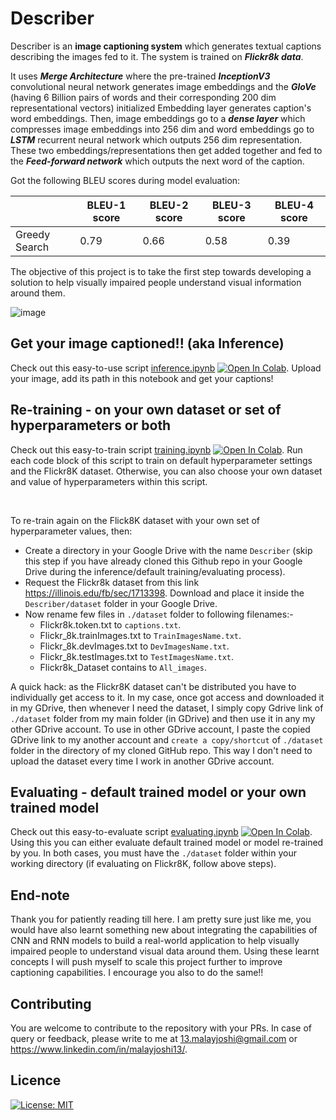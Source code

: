 # Describer

Describer is an **image captioning system** which generates textual captions describing the images fed to it. The system is trained on ***Flickr8k data***.

It uses ***Merge Architecture*** where the pre-trained ***InceptionV3*** convolutional neural network generates image embeddings and the ***GloVe*** (having 6 Billion pairs of words and their corresponding 200 dim representational vectors) initialized Embedding layer generates caption's word embeddings. Then, image embeddings go to a ***dense layer*** which compresses image embeddings into 256 dim and word embeddings go to ***LSTM*** recurrent neural network which outputs 256 dim representation. These two embeddings/representations then get added together and fed to the ***Feed-forward network*** which outputs the next word of the caption. 

Got the following BLEU scores during model evaluation:<br>

| | BLEU-1 score | BLEU-2 score | BLEU-3 score | BLEU-4 score |
| --- | --- | --- | --- | --- |
| Greedy Search | 0.79 | 0.66 | 0.58 | 0.39 |

The objective of this project is to take the first step towards developing a solution to help visually impaired people understand visual information around them.

![image](https://user-images.githubusercontent.com/71775151/192083201-035fc4c6-f1eb-42b0-ab68-1bc7942ad90a.png)
 
## Get your image captioned!! (aka Inference)
Check out this easy-to-use script [inference.ipynb](https://github.com/malayjoshi13/Describer/blob/main/scripts/inference.ipynb) [![Open In Colab](https://colab.research.google.com/assets/colab-badge.svg)](https://colab.research.google.com/github/malayjoshi13/Describer/blob/main/scripts/inference.ipynb). Upload your image, add its path in this notebook and get your captions!

## Re-training - on your own dataset or set of hyperparameters or both 
Check out this easy-to-train script [training.ipynb](https://github.com/malayjoshi13/Describer/blob/main/scripts/training.ipynb) [![Open In Colab](https://colab.research.google.com/assets/colab-badge.svg)](https://colab.research.google.com/github/malayjoshi13/Describer/blob/main/scripts/training.ipynb). Run each code block of this script to train on default hyperparameter settings and the Flickr8K dataset. Otherwise, you can also choose your own dataset and value of hyperparameters within this script.

<br>

To re-train again on the Flick8K dataset with your own set of hyperparameter values, then:
- Create a directory in your Google Drive with the name `Describer` (skip this step if you have already cloned this Github repo in your Google Drive during the inference/default training/evaluating process).
- Request the Flickr8k dataset from this link https://illinois.edu/fb/sec/1713398. Download and place it inside the `Describer/dataset` folder in your Google Drive. 
- Now rename few files in `./dataset` folder to following filenames:-<br>
  - Flickr8k.token.txt to `captions.txt`. <br> 
  - Flickr_8k.trainImages.txt to `TrainImagesName.txt`. <br>
  - Flickr_8k.devImages.txt to `DevImagesName.txt`. <br>
  - Flickr_8k.testImages.txt to `TestImagesName.txt`. <br>
  - Flickr8k_Dataset contains to `All_images`.
 
A quick hack: as the Flickr8K dataset can't be distributed you have to individually get access to it. In my case, once got access and downloaded it in my GDrive, then whenever I need the dataset, I simply copy Gdrive link of `./dataset` folder from my main folder (in GDrive) and then use it in any my other GDrive account. To use in other GDrive account, I paste the copied GDrive link to my another account and ```create a copy/shortcut``` of `./dataset` folder in the directory of my cloned GitHub repo. This way I don't need to upload the dataset every time I work in another GDrive account.

## Evaluating - default trained model or your own trained model
Check out this easy-to-evaluate script [evaluating.ipynb](https://github.com/malayjoshi13/Describer/blob/main/scripts/evaluating.ipynb) [![Open In Colab](https://colab.research.google.com/assets/colab-badge.svg)](https://colab.research.google.com/github/malayjoshi13/Describer/blob/main/scripts/evaluating.ipynb). Using this you can either evaluate default trained model or model re-trained by you. In both cases, you must have the `./dataset` folder within your working directory (if evaluating on Flickr8K, follow above steps).

## End-note
Thank you for patiently reading till here. I am pretty sure just like me, you would have also learnt something new about integrating the capabilities of CNN and RNN models to build a real-world application to help visually impaired people to understand visual data around them. Using these learnt concepts I will push myself to scale this project further to improve captioning capabilities. I encourage you also to do the same!!

## Contributing
You are welcome to contribute to the repository with your PRs. In case of query or feedback, please write to me at 13.malayjoshi@gmail.com or https://www.linkedin.com/in/malayjoshi13/.

## Licence

[![License: MIT](https://img.shields.io/badge/License-MIT-yellow.svg)](https://github.com/malayjoshi13/Describer/blob/main/LICENSE)
